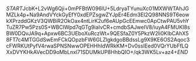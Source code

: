 $START$JcbK+L2vWg6Qji+0mPFBtW096lU+5LdryaTYunuXc01MXWWTAhJGMZLk4p+Na9AndVYckGyEfY0xdEPZsgwZYJpEr4Edm3EI2Q98NNS9T6eowkXPrzddGKzV3QWBiR2OkOax4ntLirK2uf6eAUpGcEEmwc0ApCtwPAU5vhYTuZR7Pw5Pzs0S+WBCIWpd7qGTg9iaIvCR+cmdbSAJweIV8/iuyA4FMUKI8sBW0DQvJA9q+Apxw6BC3UEboXuRczWt+9QESfaZ0Y5PkzW2li0KIbCAhX58FT7c4MTGGdSwEmFCkQOpzbFW6GLZlgkdgoBBdssLg9X9KE6OS2Aqoc3cFWRKUtPyfV4rwaSPNSNwwOPEHHhIdWRkKM+Dv0ssIEed0VQrYUbFfLQXxDVYKHkAVecDD9oMbLnxl71SDUMkUP8HhbQIO+/qk3WK5Lv+az4+$END$